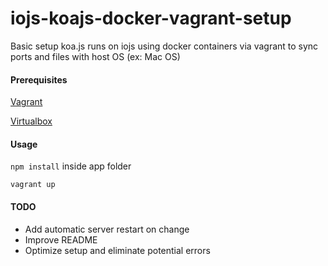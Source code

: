 # iojs-koajs-docker-vagrant-setup
Basic setup koa.js runs on iojs using docker containers via vagrant to sync ports and files with host OS (ex: Mac OS)

#### Prerequisites

[Vagrant][a532b883]

  [a532b883]: https://www.vagrantup.com/downloads.html "Vagrant"

[Virtualbox][01cc6bd9]

  [01cc6bd9]: https://www.virtualbox.org/wiki/Downloads "Virtualbox"

#### Usage

`npm install` inside app folder

`vagrant up`

#### TODO

- Add automatic server restart on change
- Improve README
- Optimize setup and eliminate potential errors
